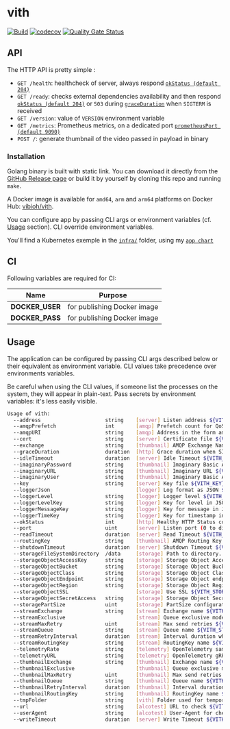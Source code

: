 # vith

[![Build](https://github.com/ViBiOh/vith/workflows/Build/badge.svg)](https://github.com/ViBiOh/vith/actions)
[![codecov](https://codecov.io/gh/ViBiOh/vith/branch/main/graph/badge.svg)](https://codecov.io/gh/ViBiOh/vith)
[![Quality Gate Status](https://sonarcloud.io/api/project_badges/measure?project=ViBiOh_vith&metric=alert_status)](https://sonarcloud.io/dashboard?id=ViBiOh_vith)

## API

The HTTP API is pretty simple :

- `GET /health`: healthcheck of server, always respond [`okStatus (default 204)`](#usage)
- `GET /ready`: checks external dependencies availability and then respond [`okStatus (default 204)`](#usage) or `503` during [`graceDuration`](#usage) when `SIGTERM` is received
- `GET /version`: value of `VERSION` environment variable
- `GET /metrics`: Prometheus metrics, on a dedicated port [`prometheusPort (default 9090)`](#usage)
- `POST /`: generate thumbnail of the video passed in payload in binary

### Installation

Golang binary is built with static link. You can download it directly from the [GitHub Release page](https://github.com/ViBiOh/vith/releases) or build it by yourself by cloning this repo and running `make`.

A Docker image is available for `amd64`, `arm` and `arm64` platforms on Docker Hub: [vibioh/vith](https://hub.docker.com/r/vibioh/vith/tags).

You can configure app by passing CLI args or environment variables (cf. [Usage](#usage) section). CLI override environment variables.

You'll find a Kubernetes exemple in the [`infra/`](infra) folder, using my [`app chart`](https://github.com/ViBiOh/charts/tree/main/app)

## CI

Following variables are required for CI:

|      Name       |           Purpose           |
| :-------------: | :-------------------------: |
| **DOCKER_USER** | for publishing Docker image |
| **DOCKER_PASS** | for publishing Docker image |

## Usage

The application can be configured by passing CLI args described below or their equivalent as environment variable. CLI values take precedence over environments variables.

Be careful when using the CLI values, if someone list the processes on the system, they will appear in plain-text. Pass secrets by environment variables: it's less easily visible.

```bash
Usage of vith:
  --address                     string    [server] Listen address ${VITH_ADDRESS}
  --amqpPrefetch                int       [amqp] Prefetch count for QoS ${VITH_AMQP_PREFETCH} (default 1)
  --amqpURI                     string    [amqp] Address in the form amqps?://<user>:<password>@<address>:<port>/<vhost> ${VITH_AMQP_URI}
  --cert                        string    [server] Certificate file ${VITH_CERT}
  --exchange                    string    [thumbnail] AMQP Exchange Name ${VITH_EXCHANGE} (default "fibr")
  --graceDuration               duration  [http] Grace duration when SIGTERM received ${VITH_GRACE_DURATION} (default 30s)
  --idleTimeout                 duration  [server] Idle Timeout ${VITH_IDLE_TIMEOUT} (default 2m0s)
  --imaginaryPassword           string    [thumbnail] Imaginary Basic Auth Password ${VITH_IMAGINARY_PASSWORD}
  --imaginaryURL                string    [thumbnail] Imaginary URL ${VITH_IMAGINARY_URL} (default "http://image:9000")
  --imaginaryUser               string    [thumbnail] Imaginary Basic Auth User ${VITH_IMAGINARY_USER}
  --key                         string    [server] Key file ${VITH_KEY}
  --loggerJson                            [logger] Log format as JSON ${VITH_LOGGER_JSON} (default false)
  --loggerLevel                 string    [logger] Logger level ${VITH_LOGGER_LEVEL} (default "INFO")
  --loggerLevelKey              string    [logger] Key for level in JSON ${VITH_LOGGER_LEVEL_KEY} (default "level")
  --loggerMessageKey            string    [logger] Key for message in JSON ${VITH_LOGGER_MESSAGE_KEY} (default "msg")
  --loggerTimeKey               string    [logger] Key for timestamp in JSON ${VITH_LOGGER_TIME_KEY} (default "time")
  --okStatus                    int       [http] Healthy HTTP Status code ${VITH_OK_STATUS} (default 204)
  --port                        uint      [server] Listen port (0 to disable) ${VITH_PORT} (default 1080)
  --readTimeout                 duration  [server] Read Timeout ${VITH_READ_TIMEOUT} (default 2m0s)
  --routingKey                  string    [thumbnail] AMQP Routing Key to fibr ${VITH_ROUTING_KEY} (default "thumbnail_output")
  --shutdownTimeout             duration  [server] Shutdown Timeout ${VITH_SHUTDOWN_TIMEOUT} (default 10s)
  --storageFileSystemDirectory  /data     [storage] Path to directory. Default is dynamic. /data on a server and Current Working Directory in a terminal. ${VITH_STORAGE_FILE_SYSTEM_DIRECTORY}
  --storageObjectAccessKey      string    [storage] Storage Object Access Key ${VITH_STORAGE_OBJECT_ACCESS_KEY}
  --storageObjectBucket         string    [storage] Storage Object Bucket ${VITH_STORAGE_OBJECT_BUCKET}
  --storageObjectClass          string    [storage] Storage Object Class ${VITH_STORAGE_OBJECT_CLASS}
  --storageObjectEndpoint       string    [storage] Storage Object endpoint ${VITH_STORAGE_OBJECT_ENDPOINT}
  --storageObjectRegion         string    [storage] Storage Object Region ${VITH_STORAGE_OBJECT_REGION}
  --storageObjectSSL                      [storage] Use SSL ${VITH_STORAGE_OBJECT_SSL} (default true)
  --storageObjectSecretAccess   string    [storage] Storage Object Secret Access ${VITH_STORAGE_OBJECT_SECRET_ACCESS}
  --storagePartSize             uint      [storage] PartSize configuration ${VITH_STORAGE_PART_SIZE} (default 5242880)
  --streamExchange              string    [stream] Exchange name ${VITH_STREAM_EXCHANGE} (default "fibr")
  --streamExclusive                       [stream] Queue exclusive mode (for fanout exchange) ${VITH_STREAM_EXCLUSIVE} (default false)
  --streamMaxRetry              uint      [stream] Max send retries ${VITH_STREAM_MAX_RETRY} (default 3)
  --streamQueue                 string    [stream] Queue name ${VITH_STREAM_QUEUE} (default "stream")
  --streamRetryInterval         duration  [stream] Interval duration when send fails ${VITH_STREAM_RETRY_INTERVAL} (default 1h0m0s)
  --streamRoutingKey            string    [stream] RoutingKey name ${VITH_STREAM_ROUTING_KEY} (default "stream")
  --telemetryRate               string    [telemetry] OpenTelemetry sample rate, 'always', 'never' or a float value ${VITH_TELEMETRY_RATE} (default "always")
  --telemetryURL                string    [telemetry] OpenTelemetry gRPC endpoint (e.g. otel-exporter:4317) ${VITH_TELEMETRY_URL}
  --thumbnailExchange           string    [thumbnail] Exchange name ${VITH_THUMBNAIL_EXCHANGE} (default "fibr")
  --thumbnailExclusive                    [thumbnail] Queue exclusive mode (for fanout exchange) ${VITH_THUMBNAIL_EXCLUSIVE} (default false)
  --thumbnailMaxRetry           uint      [thumbnail] Max send retries ${VITH_THUMBNAIL_MAX_RETRY} (default 3)
  --thumbnailQueue              string    [thumbnail] Queue name ${VITH_THUMBNAIL_QUEUE} (default "thumbnail")
  --thumbnailRetryInterval      duration  [thumbnail] Interval duration when send fails ${VITH_THUMBNAIL_RETRY_INTERVAL} (default 1h0m0s)
  --thumbnailRoutingKey         string    [thumbnail] RoutingKey name ${VITH_THUMBNAIL_ROUTING_KEY} (default "thumbnail")
  --tmpFolder                   string    [vith] Folder used for temporary files storage ${VITH_TMP_FOLDER} (default "/tmp")
  --url                         string    [alcotest] URL to check ${VITH_URL}
  --userAgent                   string    [alcotest] User-Agent for check ${VITH_USER_AGENT} (default "Alcotest")
  --writeTimeout                duration  [server] Write Timeout ${VITH_WRITE_TIMEOUT} (default 2m0s)
```
